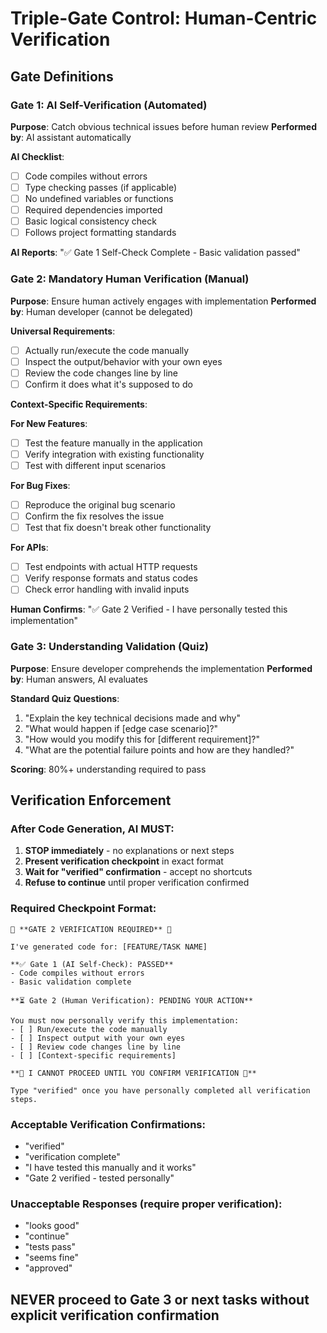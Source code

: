 # Triple-Gate Control: Human-Centric Verification

## Gate Definitions

### Gate 1: AI Self-Verification (Automated)
**Purpose**: Catch obvious technical issues before human review
**Performed by**: AI assistant automatically

**AI Checklist**:
- [ ] Code compiles without errors
- [ ] Type checking passes (if applicable)
- [ ] No undefined variables or functions  
- [ ] Required dependencies imported
- [ ] Basic logical consistency check
- [ ] Follows project formatting standards

**AI Reports**: "✅ Gate 1 Self-Check Complete - Basic validation passed"

### Gate 2: Mandatory Human Verification (Manual)
**Purpose**: Ensure human actively engages with implementation
**Performed by**: Human developer (cannot be delegated)

**Universal Requirements**:
- [ ] Actually run/execute the code manually
- [ ] Inspect the output/behavior with your own eyes
- [ ] Review the code changes line by line
- [ ] Confirm it does what it's supposed to do

**Context-Specific Requirements**:

**For New Features**:
- [ ] Test the feature manually in the application
- [ ] Verify integration with existing functionality
- [ ] Test with different input scenarios

**For Bug Fixes**:
- [ ] Reproduce the original bug scenario  
- [ ] Confirm the fix resolves the issue
- [ ] Test that fix doesn't break other functionality

**For APIs**:
- [ ] Test endpoints with actual HTTP requests
- [ ] Verify response formats and status codes
- [ ] Check error handling with invalid inputs

**Human Confirms**: "✅ Gate 2 Verified - I have personally tested this implementation"

### Gate 3: Understanding Validation (Quiz)
**Purpose**: Ensure developer comprehends the implementation
**Performed by**: Human answers, AI evaluates

**Standard Quiz Questions**:
1. "Explain the key technical decisions made and why"
2. "What would happen if [edge case scenario]?"
3. "How would you modify this for [different requirement]?"
4. "What are the potential failure points and how are they handled?"

**Scoring**: 80%+ understanding required to pass

## Verification Enforcement

### After Code Generation, AI MUST:
1. **STOP immediately** - no explanations or next steps
2. **Present verification checkpoint** in exact format
3. **Wait for "verified" confirmation** - accept no shortcuts
4. **Refuse to continue** until proper verification confirmed

### Required Checkpoint Format:
```
🛑 **GATE 2 VERIFICATION REQUIRED** 🛑

I've generated code for: [FEATURE/TASK NAME]

**✅ Gate 1 (AI Self-Check): PASSED**
- Code compiles without errors
- Basic validation complete

**⏳ Gate 2 (Human Verification): PENDING YOUR ACTION**

You must now personally verify this implementation:
- [ ] Run/execute the code manually
- [ ] Inspect output with your own eyes
- [ ] Review code changes line by line
- [ ] [Context-specific requirements]

**🚨 I CANNOT PROCEED UNTIL YOU CONFIRM VERIFICATION 🚨**

Type "verified" once you have personally completed all verification steps.
```

### Acceptable Verification Confirmations:
- "verified"
- "verification complete"  
- "I have tested this manually and it works"
- "Gate 2 verified - tested personally"

### Unacceptable Responses (require proper verification):
- "looks good"
- "continue"
- "tests pass"
- "seems fine"
- "approved"

## NEVER proceed to Gate 3 or next tasks without explicit verification confirmation